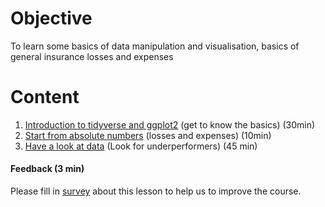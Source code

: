 # Objective
To learn some basics of data manipulation and visualisation, basics of general insurance losses and expenses

# Content
1) [Introduction to tidyverse and ggplot2](Support/About_tidyverse.md) (get to know the basics) (30min)
2) [Start from absolute numbers](Support/L2_losses_and_expenses.md) (losses and expenses) (10min)
3) [Have a look at data](Support/data_prep_exercise_KPI.md) (Look for underperformers) (45 min)

#### Feedback (3 min)

Please fill in [survey](https://forms.office.com/Pages/ResponsePage.aspx?id=unI2RwfNcUOirniLTGGEDmMCeqOOjBtIuObM18vXqrtUQjJMUFFZWERNNVlaOFI1RTRLWjZSTzlPUy4u) about this lesson to help us to improve the course.
